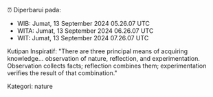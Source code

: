⏰ Diperbarui pada:
- WIB: Jumat, 13 September 2024 05.26.07 UTC
- WITA: Jumat, 13 September 2024 06.26.07 UTC
- WIT: Jumat, 13 September 2024 07.26.07 UTC

Kutipan Inspiratif:
"There are three principal means of acquiring knowledge... observation of nature, reflection, and experimentation. Observation collects facts; reflection combines them; experimentation verifies the result of that combination."


Kategori: nature

